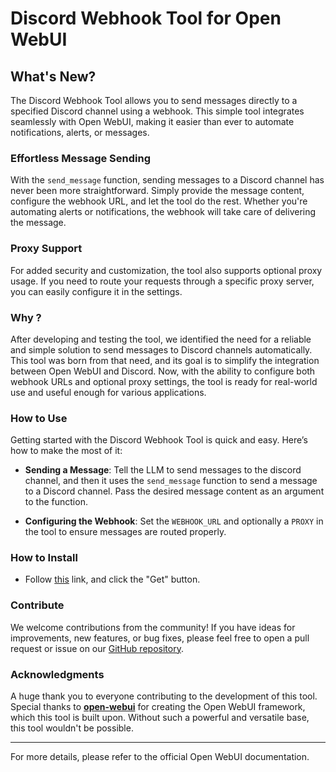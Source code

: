 # Discord Webhook Tool for Open WebUI

## **What's New?**

The Discord Webhook Tool allows you to send messages directly to a specified Discord channel using a webhook. This simple tool integrates seamlessly with Open WebUI, making it easier than ever to automate notifications, alerts, or messages.

### **Effortless Message Sending**

With the `send_message` function, sending messages to a Discord channel has never been more straightforward. Simply provide the message content, configure the webhook URL, and let the tool do the rest. Whether you're automating alerts or notifications, the webhook will take care of delivering the message.

### **Proxy Support**

For added security and customization, the tool also supports optional proxy usage. If you need to route your requests through a specific proxy server, you can easily configure it in the settings.

### **Why ?**

After developing and testing the tool, we identified the need for a reliable and simple solution to send messages to Discord channels automatically. This tool was born from that need, and its goal is to simplify the integration between Open WebUI and Discord. Now, with the ability to configure both webhook URLs and optional proxy settings, the tool is ready for real-world use and useful enough for various applications.

### **How to Use**

Getting started with the Discord Webhook Tool is quick and easy. Here’s how to make the most of it:

- **Sending a Message**: Tell the LLM to send messages to the discord channel, and then it uses the `send_message` function to send a message to a Discord channel. Pass the desired message content as an argument to the function.

- **Configuring the Webhook**: Set the `WEBHOOK_URL` and optionally a `PROXY` in the tool to ensure messages are routed properly.

### **How to Install**

- Follow [this](https://openwebui.com/t/mhio/discord_webhook_proxy) link, and click the "Get" button.

### **Contribute**

We welcome contributions from the community! If you have ideas for improvements, new features, or bug fixes, please feel free to open a pull request or issue on our [GitHub repository](https://github.com/soymh/open-webui-stuff).

### **Acknowledgments**

A huge thank you to everyone contributing to the development of this tool. Special thanks to **[open-webui](https://github.com/open-webui)** for creating the Open WebUI framework, which this tool is built upon. Without such a powerful and versatile base, this tool wouldn't be possible.

---

For more details, please refer to the official Open WebUI documentation.
